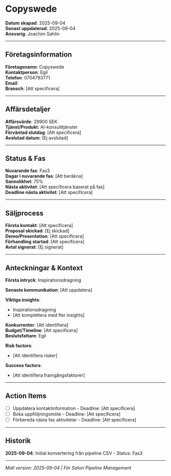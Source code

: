 # Copyswede

**Datum skapad**: 2025-09-04  
**Senast uppdaterad**: 2025-09-04  
**Ansvarig**: Joachim Sahlin

---

## Företagsinformation
**Företagsnamn**: Copyswede  
**Kontaktperson**: Egil  
**Telefon**: 0704793771  
**Email**:   
**Bransch**: [Att specificera]

---

## Affärsdetaljer
**Affärsvärde**: 29900 SEK  
**Tjänst/Produkt**: AI-konsulttjänster  
**Förväntad slutdag**: [Att specificera]  
**Avslutad datum**: [Ej avslutad]

---

## Status & Fas
**Nuvarande fas**: Fas3  
**Dagar i nuvarande fas**: [Att beräkna]  
**Sannolikhet**: 75%  
**Nästa aktivitet**: [Att specificera baserat på fas]  
**Deadline nästa aktivitet**: [Att specificera]

---

## Säljprocess
**Första kontakt**: [Att specificera]  
**Proposal skickad**: [Ej skickad]  
**Demo/Presentation**: [Att specificera]  
**Förhandling startad**: [Att specificera]  
**Avtal signerat**: [Ej signerat]

---

## Anteckningar & Kontext
**Första intryck**: Inspirationsdragning  

**Senaste kommunikation**: [Att uppdatera]

**Viktiga insights**: 
- Inspirationsdragning
- [Att komplettera med fler insights]

**Konkurrenter**: [Att identifiera]  
**Budget/Timeline**: [Att specificera]  
**Beslutsfattare**: Egil  

**Risk factors**: 
- [Att identifiera risker]

**Success factors**: 
- [Att identifiera framgångsfaktorer]

---

## Action Items
- [ ] Uppdatera kontaktinformation - Deadline: [Att specificera]
- [ ] Boka uppföljningsmöte - Deadline: [Att specificera]
- [ ] Förbereda nästa fas aktiviteter - Deadline: [Att specificera]

---

## Historik
**2025-09-04**: Initial konvertering från pipeline CSV - Status: Fas3  

---

*Mall version: 2025-09-04 | För Satori Pipeline Management*
